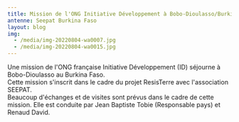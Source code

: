```yaml
---
title: Mission de l'ONG Initiative Développement à Bobo-Dioulasso/Burkina Faso
antenne: Seepat Burkina Faso
layout: blog
img:
  - /media/img-20220804-wa0007.jpg
  - /media/img-20220804-wa0015.jpg
---
```

Une mission de l'ONG française Initiative Développement (ID) séjourne à Bobo-Dioulasso au Burkina Faso.\
Cette mission s'inscrit dans le cadre du projet ResisTerre avec l'association SEEPAT.\
Beaucoup d'échanges et de visites sont prévus dans le cadre de cette mission. Elle est conduite par Jean Baptiste Tobie (Responsable pays) et Renaud David.